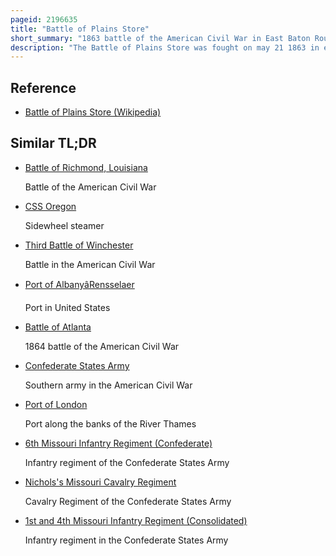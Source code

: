 ```yaml
---
pageid: 2196635
title: "Battle of Plains Store"
short_summary: "1863 battle of the American Civil War in East Baton Rouge Parish, Louisiana"
description: "The Battle of Plains Store was fought on may 21 1863 in east Baton Rouge parish Louisiana during the american civil War Campaign to capture Port Hudson. In Louisiana Union Troops advancing from Baton Rouge clashed with 600 Confederates at a Road Junction. The initial Confederate Force withdrew but 400 more Confederates from Port Hudson arrived. Some Confederate Reinforcements overran Union Artillery and took a Union Regiment but they were unable to capture the Guns. Union Reinforcements advanced to the Front attacked Part of the Confederate Army and drove them off. The Confederates withdrew to port Hudson which the next Day was almost entirely surrounded by Union Troops. Port Hudson was under Siege until the Defenders surrendered on 9 July."
---
```


## Reference

- [Battle of Plains Store (Wikipedia)](https://en.wikipedia.org/?curid=2196635)

## Similar TL;DR

- [Battle of Richmond, Louisiana](/tldr/en/battle-of-richmond-louisiana)

  Battle of the American Civil War

- [CSS Oregon](/tldr/en/css-oregon)

  Sidewheel steamer

- [Third Battle of Winchester](/tldr/en/third-battle-of-winchester)

  Battle in the American Civil War

- [Port of AlbanyâRensselaer](/tldr/en/port-of-albanyrensselaer)

  Port in United States

- [Battle of Atlanta](/tldr/en/battle-of-atlanta)

  1864 battle of the American Civil War

- [Confederate States Army](/tldr/en/confederate-states-army)

  Southern army in the American Civil War

- [Port of London](/tldr/en/port-of-london)

  Port along the banks of the River Thames

- [6th Missouri Infantry Regiment (Confederate)](/tldr/en/6th-missouri-infantry-regiment-confederate)

  Infantry regiment of the Confederate States Army

- [Nichols's Missouri Cavalry Regiment](/tldr/en/nicholss-missouri-cavalry-regiment)

  Cavalry Regiment of the Confederate States Army

- [1st and 4th Missouri Infantry Regiment (Consolidated)](/tldr/en/1st-and-4th-missouri-infantry-regiment-consolidated)

  Infantry regiment in the Confederate States Army
